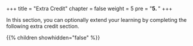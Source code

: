 +++
title = "Extra Credit"
chapter = false
weight = 5
pre = "<b>5. </b>"
+++

In this section, you can optionally extend your learning by completing the following extra credit section.

{{% children showhidden="false" %}}

